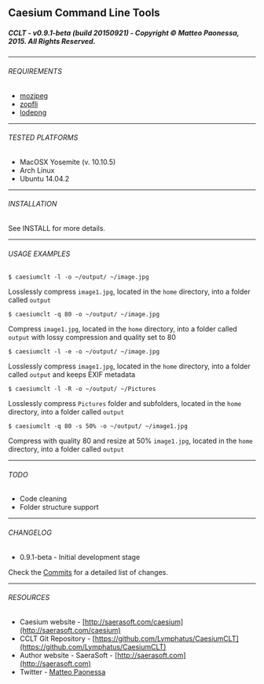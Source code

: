 ## Caesium Command Line Tools
##### CCLT - v0.9.1-beta (build 20150921) - Copyright &copy; Matteo Paonessa, 2015. All Rights Reserved.

----------

###### REQUIREMENTS
* [mozjpeg](https://github.com/mozilla/mozjpeg)
* [zopfli](https://github.com/google/zopfli)
* [lodepng](https://github.com/lvandeve/lodepng)

----------

###### TESTED PLATFORMS
* MacOSX Yosemite (v. 10.10.5)
* Arch Linux
* Ubuntu 14.04.2

----------

###### INSTALLATION
See INSTALL for more details.

----------

###### USAGE EXAMPLES
```
$ caesiumclt -l -o ~/output/ ~/image.jpg
```
Losslessly compress ```image1.jpg```, located in the ```home``` directory, into a folder called ```output```

```
$ caesiumclt -q 80 -o ~/output/ ~/image.jpg
```
Compress ```image1.jpg```, located in the ```home``` directory, into a folder called ```output``` with lossy compression and quality set to 80

```
$ caesiumclt -l -e -o ~/output/ ~/image.jpg
```
Losslessly compress ```image1.jpg```, located in the ```home``` directory, into a folder called ```output``` and keeps EXIF metadata

```
$ caesiumclt -l -R -o ~/output/ ~/Pictures
```
Losslessly compress ```Pictures``` folder and subfolders, located in the ```home``` directory, into a folder called ```output```

```
$ caesiumclt -q 80 -s 50% -o ~/output/ ~/image1.jpg
```
Compress with quality 80 and resize at 50% ```image1.jpg```, located in the ```home``` directory, into a folder called ```output```

----------

###### TODO
* Code cleaning
* Folder structure support

----------

###### CHANGELOG
* 0.9.1-beta - Initial development stage

Check the [Commits](https://github.com/Lymphatus/CaesiumCLT/commits/master) for a detailed list of changes.

----------

###### RESOURCES
* Caesium website - [http://saerasoft.com/caesium](http://saerasoft.com/caesium)
* CCLT Git Repository - [https://github.com/Lymphatus/CaesiumCLT](https://github.com/Lymphatus/CaesiumCLT)
* Author website - SaeraSoft - [http://saerasoft.com](http://saerasoft.com)
* Twitter - [Matteo Paonessa](https://twitter.com/MatteoPaonessa)
